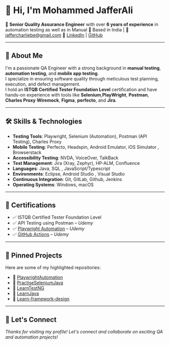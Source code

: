 # 👋 Hi, I'm Mohammed JafferAli

🎯 **Senior Quality Assurance Engineer** with over **6 years of experience** in automation testing as well as in Manual
📍 Based in India | 📧 jaffercharliebe@gmail.com
🔗 [LinkedIn](https://www.linkedin.com/in/mohammedjafferali) | [GitHub](https://github.com/MohammedJafferAli)

---

## 🧪 About Me

I'm a passionate QA Engineer with a strong background in **manual testing**, **automation testing**, and **mobile app testing**.  
I specialize in ensuring software quality through meticulous test planning, execution, and defect management.  
I hold an **ISTQB Certified Tester Foundation Level** certification and have hands-on experience with tools like **Selenium**,**PlayWright**, **Postman**, **Charles Proxy** **Wiremock**, **Figma**, **perfecto**, and **Jira**.

---

## 🛠️ Skills & Technologies

- **Testing Tools**: Playwright, Selenium (Automation), Postman (API Testing), Charles Proxy  
- **Mobile Testing**: Perfecto, Headspin, Android Emulator, iOS Simulator , Browserstack 
- **Accessibility Testing**: NVDA, VoiceOver, TalkBack  
- **Test Management**: Jira (Xray, Zephyr), HP-ALM, Confluence  
- **Languages**: Java, SQL , JavaScript/Typescript
- **Environments**: Eclipse, Android Studio , Visual Studio
- **Continuous Integration**: Git, GitLab, Github, Jenkins
- **Operating Systems**: Windows, macOS  

---

## 📜 Certifications

- ✅ ISTQB Certified Tester Foundation Level  
- ✅ API Testing using Postman – *Udemy*
- ✅ [Playwright Automation](https://www.udemy.com/certificate/UC-19f9d27f-49b5-407d-b725-1a1253a61dac/) – *Udemy*
- ✅ [GitHub Actions](https://www.udemy.com/certificate/UC-68781297-2781-4a6f-b3f9-b7a074a621db/) – *Udemy*
  
---

## 📌 Pinned Projects

Here are some of my highlighted repositories:

- 🔹 [PlaywrightAutomation](https://github.com/MohammedJafferAli/playwright-automation)
- 🔹 [PractiseSeleniumJava](https://github.com/MohammedJafferAli/PractiseSeleniumJava)  
- 🔹 [LearnTestNG](https://github.com/MohammedJafferAli/LearnTestNG)  
- 🔹 [LearnJava](https://github.com/MohammedJafferAli/LearnJava)  
- 🔹 [Learn-framework-design](https://github.com/MohammedJafferAli/Learn-framework-design)  

---

## 🤝 Let's Connect
_Thanks for visiting my profile! Let's connect and collaborate on exciting QA and automation projects!_

